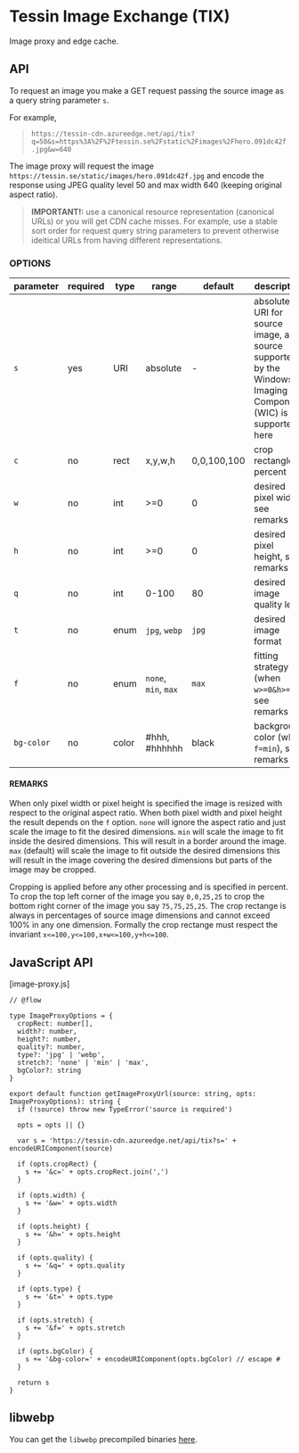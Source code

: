 # Tessin Image Exchange (TIX)

Image proxy and edge cache.

## API

To request an image you make a GET request passing the source image as a query string parameter `s`.

For example,

> `https://tessin-cdn.azureedge.net/api/tix?q=50&s=https%3A%2F%2Ftessin.se%2Fstatic%2Fimages%2Fhero.091dc42f.jpg&w=640`

The image proxy will request the image `https://tessin.se/static/images/hero.091dc42f.jpg` and encode the response using JPEG quality level 50 and max width 640 (keeping original aspect ratio).

> **IMPORTANT!:** use a canonical resource representation (canonical URLs) or you will get CDN cache misses. For example, use a stable sort order for request query string parameters to prevent otherwise ideitical URLs from having different representations.

### OPTIONS

| parameter  | required | type  | range                | default     | description                                                                                                  |
| ---------- | -------- | ----- | -------------------- | ----------- | ------------------------------------------------------------------------------------------------------------ |
| `s`        | yes      | URI   | absolute             | -           | absolute URI for source image, any source supported by the Windows Imaging Component (WIC) is supported here |
| `c`        | no       | rect  | x,y,w,h              | 0,0,100,100 | crop rectangle in percent                                                                                    |
| `w`        | no       | int   | >=0                  | 0           | desired pixel width, see remarks                                                                             |
| `h`        | no       | int   | >=0                  | 0           | desired pixel height, see remarks                                                                            |
| `q`        | no       | int   | 0-100                | 80          | desired image quality level                                                                                  |
| `t`        | no       | enum  | `jpg`, `webp`        | `jpg`       | desired image format                                                                                         |
| `f`        | no       | enum  | `none`, `min`, `max` | `max`       | fitting strategy (when `w>=0&h>=0`), see remarks                                                             |
| `bg-color` | no       | color | #hhh, #hhhhhh        | black       | background color (when `f=min`), see remarks                                                                 |

#### REMARKS

When only pixel width or pixel height is specified the image is resized with respect to the original aspect ratio. When both pixel width and pixel height the result depends on the `f` option. `none` will ignore the aspect ratio and just scale the image to fit the desired dimensions. `min` will scale the image to fit inside the desired dimensions. This will result in a border around the image. `max` (default) will scale the image to fit outside the desired dimensions this will result in the image covering the desired dimensions but parts of the image may be cropped.

Cropping is applied before any other processing and is specified in percent. To crop the top left corner of the image you say `0,0,25,25` to crop the bottom right corner of the image you say `75,75,25,25`. The crop rectange is always in percentages of source image dimensions and cannot exceed 100% in any one dimension. Formally the crop rectange must respect the invariant `x<=100,y<=100,x+w<=100,y+h<=100`.

## JavaScript API

[image-proxy.js]

```
// @flow

type ImageProxyOptions = {
  cropRect: number[],
  width?: number,
  height?: number,
  quality?: number,
  type?: 'jpg' | 'webp',
  stretch?: 'none' | 'min' | 'max',
  bgColor?: string
}

export default function getImageProxyUrl(source: string, opts: ImageProxyOptions): string {
  if (!source) throw new TypeError('source is required')

  opts = opts || {}

  var s = 'https://tessin-cdn.azureedge.net/api/tix?s=' + encodeURIComponent(source)

  if (opts.cropRect) {
    s += '&c=' + opts.cropRect.join(',')
  }

  if (opts.width) {
    s += '&w=' + opts.width
  }

  if (opts.height) {
    s += '&h=' + opts.height
  }

  if (opts.quality) {
    s += '&q=' + opts.quality
  }

  if (opts.type) {
    s += '&t=' + opts.type
  }

  if (opts.stretch) {
    s += '&f=' + opts.stretch
  }

  if (opts.bgColor) {
    s += '&bg-color=' + encodeURIComponent(opts.bgColor) // escape #
  }

  return s
}
```

## libwebp

You can get the `libwebp` precompiled binaries [here](https://storage.googleapis.com/downloads.webmproject.org/releases/webp/index.html).
